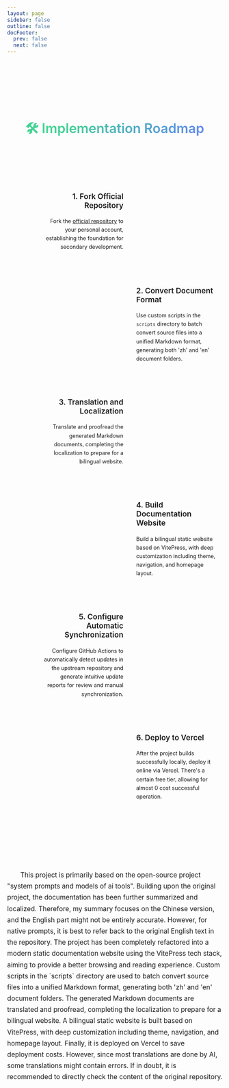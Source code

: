 ```yaml
---
layout: page
sidebar: false
outline: false
docFooter:
  prev: false
  next: false
---
```


<div class="timeline-section">
  <h2>🛠️ Implementation Roadmap</h2>
  <div class="timeline">
    <div class="timeline-item">
      <div class="timeline-content">
        <h3>1. Fork Official Repository</h3>
        <p>Fork the <a href="https://github.com/x1xhlol/system-prompts-and-models-of-ai-tools" target="_blank">official repository</a> to your personal account, establishing the foundation for secondary development.</p>
      </div>
    </div>
    <div class="timeline-item">
      <div class="timeline-content">
        <h3>2. Convert Document Format</h3>
        <p>Use custom scripts in the <code>scripts</code> directory to batch convert source files into a unified Markdown format, generating both 'zh' and 'en' document folders.</p>
      </div>
    </div>
    <div class="timeline-item">
      <div class="timeline-content">
        <h3>3. Translation and Localization</h3>
        <p>Translate and proofread the generated Markdown documents, completing the localization to prepare for a bilingual website.</p>
      </div>
    </div>
    <div class="timeline-item">
      <div class="timeline-content">
        <h3>4. Build Documentation Website</h3>
        <p>Build a bilingual static website based on VitePress, with deep customization including theme, navigation, and homepage layout.</p>
      </div>
    </div>
    <div class="timeline-item">
      <div class="timeline-content">
        <h3>5. Configure Automatic Synchronization</h3>
        <p>Configure GitHub Actions to automatically detect updates in the upstream repository and generate intuitive update reports for review and manual synchronization.</p>
      </div>
    </div>
    <div class="timeline-item">
      <div class="timeline-content">
        <h3>6. Deploy to Vercel</h3>
        <p>After the project builds successfully locally, deploy it online via Vercel. There's a certain free tier, allowing for almost 0 cost successful operation.</p>
      </div>
    </div>
  </div>
</div>

<style>
  .timeline-section {
    max-width: 800px;
    margin: 80px auto;
    padding: 20px;
  }
  .timeline-section h2 {
    text-align: center;
    font-size: 2.2em;
    margin-bottom: 60px;
    font-weight: 600;
    line-height: 1.4;
    padding: 0.2em 0;
    background: -webkit-linear-gradient(315deg, #42d392 25%, #647eff);
    background-clip: text;
    -webkit-background-clip: text;
    -webkit-text-fill-color: transparent;
  }
  .timeline {
    position: relative;
    padding: 20px 0;
  }
  .timeline::before {
    content: '';
    position: absolute;
    top: 0;
    left: 50%;
    transform: translateX(-50%);
    width: 2px;
    height: 100%;
    background-color: var(--vp-c-divider);
  }
  .timeline-item {
    padding: 20px 40px;
    position: relative;
    width: 50%;
  }
  .timeline-item:nth-child(1) { animation-delay: 0.2s; }
  .timeline-item:nth-child(2) { animation-delay: 0.4s; }
  .timeline-item:nth-child(3) { animation-delay: 0.6s; }
  .timeline-item:nth-child(4) { animation-delay: 0.8s; }
  .timeline-item:nth-child(5) { animation-delay: 1.0s; }
  .timeline-item:nth-child(6) { animation-delay: 1.2s; } /* New delay for 6th item */
  .timeline-item:nth-child(odd) {
    left: 0;
    padding-right: 30px;
    text-align: right;
  }
  .timeline-item:nth-child(even) {
    left: 50%;
    padding-left: 30px;
  }
  .timeline-item::after {
    content: '';
    position: absolute;
    width: 16px;
    height: 16px;
    border-radius: 50%;
    background-color: var(--vp-c-bg);
    border: 3px solid var(--vp-c-brand-1);
    top: 45px;
    z-index: 1;
  }
  .timeline-item:nth-child(odd)::after {
    right: -8px;
  }
  .timeline-item:nth-child(even)::after {
    left: -8px;
  }
  .timeline-content {
    padding: 20px;
    background-color: var(--vp-c-bg-soft);
    border-radius: 8px;
  }
  .timeline-content h3 {
    margin-top: 0;
    font-size: 1.25em;
    color: var(--vp-c-brand-1);
    font-weight: 600;
  }
  .timeline-content p {
    margin-bottom: 0;
    font-size: 0.9em;
    line-height: 1.6;
  }
  @keyframes fadeInUp {
    from {
      opacity: 0;
      transform: translateY(40px);
    }
    to {
      opacity: 1;
      /* transform: translateY(0); -- Removed to avoid conflict */
    }
  }
  @media (max-width: 768px) {
    .timeline::before {
      left: 10px;
    }
    .timeline-item, .timeline-item:nth-child(even) {
      width: 100%;
      left: 0;
      padding-left: 40px;
      padding-right: 10px;
      text-align: left;
    }
    .timeline-item:nth-child(odd) {
      padding-right: 10px;
      text-align: left;
    }
    .timeline-item::after, .timeline-item:nth-child(even)::after {
      left: 2px;
    }
  }
</style>

<div style="max-width: 800px; margin: 60px auto; text-align: left;">
  <p style="font-size: 1.1em; line-height: 1.7; color: var(--vp-c-text-2); text-indent: 2em;">
     This project is primarily based on the open-source project "system prompts and models of ai tools". Building upon the original project, the documentation has been further summarized and localized. Therefore, my summary focuses on the Chinese version, and the English part might not be entirely accurate. However, for native prompts, it is best to refer back to the original English text in the repository. The project has been completely refactored into a modern static documentation website using the VitePress tech stack, aiming to provide a better browsing and reading experience. Custom scripts in the `scripts` directory are used to batch convert source files into a unified Markdown format, generating both 'zh' and 'en' document folders. The generated Markdown documents are translated and proofread, completing the localization to prepare for a bilingual website. A bilingual static website is built based on VitePress, with deep customization including theme, navigation, and homepage layout. Finally, it is deployed on Vercel to save deployment costs. However, since most translations are done by AI, some translations might contain errors. If in doubt, it is recommended to directly check the content of the original repository.
  </p>
</div>